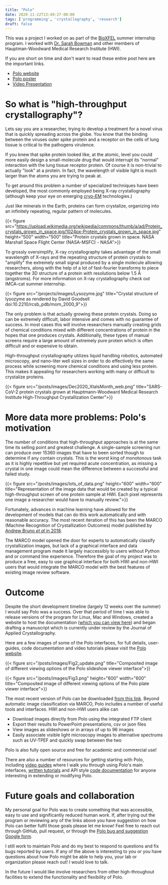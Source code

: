 ```yaml
---
title: "Polo"
date: 2020-11-22T13:49:27-08:00
tags: ['programming', 'crystallography', 'research']
draft: false
---
```


This was a project I worked on as part of the [BioXFEL](https://www.bioxfel.org/)
summer internship program. I worked with [Dr. Sarah Bowman](https://hwi.buffalo.edu/scientist-directory/sbowman/)
and other members of Hauptman-Woodward Medical Research Institute (HWI).

If you are short on time and don't want to read these entire post here are the
important links.

- [Polo website](https://hauptman-woodward.github.io/Marco_Polo/)
- [Polo poster](https://events.bizzabo.com/SLAC-UsersMeeting-2020/agenda/session/363994)
- [Video Presentation](https://events.bizzabo.com/SLAC-UsersMeeting-2020/agenda/session/363994)


# So what is "high-throughput crystallography"?

Lets say you are a researcher, trying to develop a treatment for a novel virus
that is quickly spreading across the globe. You know that the binding between
the viruses outer spike protein and a receptor on the cells of lung tissue is
critical to the pathogens virulence. 

If you knew that spike protein looked like, at the atomic, level you could more
easily design a small-molecule drug that would interrupt its "normal" interaction
with the lung tissue receptor protein. Of course it is non-trivial to actually "look" at a protein. In fact, the wavelength of visible light is much larger than the atoms you are trying to peak at. 

To get around this problem a number of specialized techniques have been
developed, the most commonly employed being X-ray crystallography (although keep your eye on
emerging [cryo-EM](https://www.nature.com/articles/s41467-019-10368-w) technologies.)

Just like minerals in the Earth, proteins can form crystalize, organizing into
an infinitely repeating, regular pattern of molecules. 

{{< figure src="https://upload.wikimedia.org/wikipedia/commons/thumb/a/ad/Protein_crystals_grown_in_space.jpg/1024px-Protein_crystals_grown_in_space.jpg" height="500" width="500"
title="Protein crystals grown in space. NASA Marshall Space Flight Center (NASA-MSFC) - NASA">}}

To grossly oversimplify, X-ray crystallography takes advantage of the small wavelength
of X-rays and the repeating structure of protein crystals to "amplify" the 
extremely small signal produced by a single molecule allowing researchers, along
with the help of a lot of fast-fourier transforms to piece together the 3D structure
of a protein with resolutions below 1.5 Å (angstroms). For more information
on X-ray crystallography check out IMCA-cat summer internship.

{{< figure src="/projects/images/Lysozyme.jpg"
title="Crystal structure of lysozyme as rendered by David Goodsell doi:10.2210/rcsb_pdb/mom_2000_9">}}

The only problem is that actually growing these protein crystals. Doing so can
be extremely difficult, labor intensive and comes with no guarantee of success.
In most cases this will involve researchers manually creating grids of
chemical conditions mixed with different concentrations of protein in the
hopes that one produces crystals. Additionally, these types of manual screens
require a large amount of extremely pure protein which is often difficult and
or expensive to obtain. 

High-throughput crystallography utilizes liquid handling robotics, automated 
microscopy, and nano-liter well sizes in order to do effectively the same process
while screening more chemical conditions and using less protein. This makes it
appealing for researchers working with many or difficult to crystalize proteins.

{{< figure src="/posts/images/Dec2020_XtalsMonth_web.png"
title="SARS-CoV-2 protein crystals grown at Hauptmann-Woodward Medical Research Institute High-Throughput Crystallization Center">}}

# More data more problems: Polo's motivation

The number of conditions that high-throughput approaches is at the same time
its selling point and greatest challenge. A single-sample screening run
can produce over 15360 images that have to been sorted though to determine
if any contain crystals. This is the worst king of monotonous task as it is
highly repetitive but yet required acute concentration, as missing a crystal
in one image could mean the difference between a successful and failed study.

{{< figure src="/posts/images/lots_of_data.png" height="600" width="600" 
title="Representation of the image data that would be created by a typical high-throughput screen of one protein sample at HWI. Each pixel represents one image a researcher would have to manually review.">}}

Fortunately, advances in machine learning have allowed for the development of
models that can do this work automatically and with reasonable accuracy. The
most recent iteration of this has been the MARCO (Machine Recognition of 
Crystallization Outcomes) model published by [Andrew Bruno *et al* in 2018](https://journals.plos.org/plosone/article?id=10.1371/journal.pone.0198883).

The MARCO model opened the door for experts to automatically classify
crystallization images, but lack of a graphical interface and data management
program made it largely inaccessibly to users without Python and or command
line experience. Therefore the goal of my project was to produce a free, easy to use
graphical interface for both HWI and non-HWI users that would integrate the MARCO
model with the best features of existing image review software. 

# Outcome

Despite the short development timeline (largely 12 weeks over the summer) I would
say Polo was a success. Over that period of time I was able to release versions of the program for Linux, Mac and Windows, created a website to host the documentation ([which you
can view here](https://hauptman-woodward.github.io/Marco_Polo/)) and began drafting
a manuscript which is currently under review by the Journal of Applied Crystallography.

Here are a few images of some of the Polo interfaces, for full details, user-guides,
code documentation and video tutorials please visit the 
[Polo website](https://hauptman-woodward.github.io/Marco_Polo/).

{{< figure src="/posts/images/Fig2_update.png"
title="Composited image of different viewing options of the Polo slideshow viewer interface">}}

{{< figure src="/posts/images/Fig3.png" height="600" width="600" 
title="Composited image of different viewing options of the Polo plate viewer interface">}}

The most recent version of Polo can be downloaded [from this link](https://github.com/Hauptman-Woodward/Marco_Polo/releases).
Beyond automatic image classification via MARCO, Polo includes a number of useful
tools and interfaces. HWI and non-HWI users alike can

- Download images directly from Polo using the integrated FTP client
- Export their results to PowerPoint presentations, csv or json files
- View images as slideshows or in arrays of up to 96 images
- Easily associate visible light microscopy images to alternative spectrums such as UV-TPEF and quickly swap between the two


Polo is also fully open source and free for academic and commercial use!

There are also a number of resources for getting starting with Polo, including
[video guides](https://hauptman-woodward.github.io/Marco_Polo/video_guides.html)
where I walk you through using Polo's main interfaces, 
[written tutorials](https://hauptman-woodward.github.io/Marco_Polo/user_guide.html)
and API style [code documentation](https://hauptman-woodward.github.io/Marco_Polo/polo.html)
for anyone interesting in extending or modifying Polo. 

# Future goals and collaboration

My personal goal for Polo was to create something that was accessible, easy to use and significantly reduced human work. If, after trying out the program or reviewing
any of the links above you have suggestion on how Polo can better fulfil those
goals please let me know! Feel free to reach out through GitHub, pull request,
or through the [Polo bug and suggestion Google form](https://hauptman-woodward.github.io/Marco_Polo/reports.html).

I still work to maintain Polo and do my best to respond to questions and fix
bugs reported by users. If any of the above is interesting to you or you have
questions about how Polo might be able to help you, your lab or organization
please reach out! I would love to talk. 

In the future I would like involve researchers from other high-throughout
facilities to extend the functionality and flexibility of Polo.















